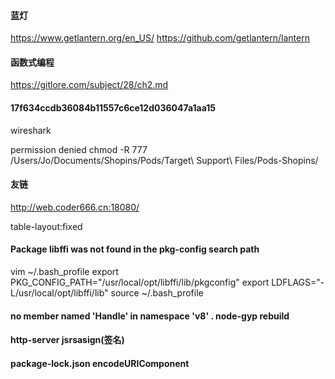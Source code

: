 #### 蓝灯
https://www.getlantern.org/en_US/
https://github.com/getlantern/lantern

#### 函数式编程
https://gitlore.com/subject/28/ch2.md

#### 17f634ccdb36084b11557c6ce12d036047a1aa15

wireshark

permission denied
chmod -R 777 /Users/Jo/Documents/Shopins/Pods/Target\ Support\ Files/Pods-Shopins/

#### 友链
http://web.coder666.cn:18080/

table-layout:fixed

#### Package libffi was not found in the pkg-config search path
vim ~/.bash_profile
export PKG_CONFIG_PATH="/usr/local/opt/libffi/lib/pkgconfig"
export LDFLAGS="-L/usr/local/opt/libffi/lib" 
source ~/.bash_profile

#### no member named 'Handle' in namespace 'v8' . node-gyp rebuild

#### http-server jsrsasign(签名)
#### package-lock.json encodeURIComponent